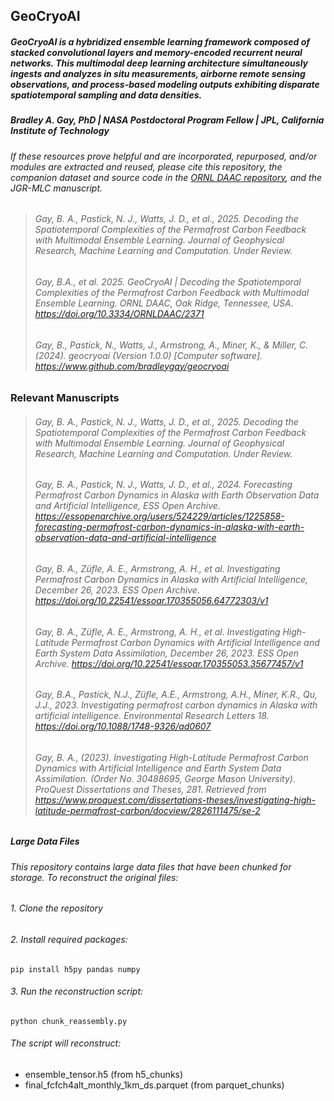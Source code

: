 ## GeoCryoAI
##### GeoCryoAI is a hybridized ensemble learning framework composed of stacked convolutional layers and memory-encoded recurrent neural networks. This multimodal deep learning architecture simultaneously ingests and analyzes _in situ_ measurements, airborne remote sensing observations, and process-based modeling outputs exhibiting disparate spatiotemporal sampling and data densities.
##### Bradley A. Gay, PhD | NASA Postdoctoral Program Fellow | JPL, California Institute of Technology
###### _If these resources prove helpful and are incorporated, repurposed, and/or modules are extracted and reused, please cite this repository, the companion dataset and source code in the [ORNL DAAC repository](https://doi.org/10.3334/ORNLDAAC/2371), and the JGR-MLC manuscript._
> ###### Gay, B. A., Pastick, N. J., Watts, J. D., et al., 2025. Decoding the Spatiotemporal Complexities of the Permafrost Carbon Feedback with Multimodal Ensemble Learning. Journal of Geophysical Research, Machine Learning and Computation. Under Review. </br>
> ###### Gay, B.A., et al. 2025. GeoCryoAI | Decoding the Spatiotemporal Complexities of the Permafrost Carbon Feedback with Multimodal Ensemble Learning. ORNL DAAC, Oak Ridge, Tennessee, USA. https://doi.org/10.3334/ORNLDAAC/2371 </br>
> ###### Gay, B., Pastick, N., Watts, J., Armstrong, A., Miner, K., & Miller, C. (2024). geocryoai (Version 1.0.0) [Computer software]. https://www.github.com/bradleygay/geocryoai </br>

### Relevant Manuscripts
> ###### Gay, B. A., Pastick, N. J., Watts, J. D., et al., 2025. Decoding the Spatiotemporal Complexities of the Permafrost Carbon Feedback with Multimodal Ensemble Learning. Journal of Geophysical Research, Machine Learning and Computation. Under Review. </br>
> ###### Gay, B. A., Pastick, N. J., Watts, J. D., et al., 2024. Forecasting Permafrost Carbon Dynamics in Alaska with Earth Observation Data and Artificial Intelligence, ESS Open Archive. https://essopenarchive.org/users/524229/articles/1225858-forecasting-permafrost-carbon-dynamics-in-alaska-with-earth-observation-data-and-artificial-intelligence </br>
> ###### Gay, B. A., Züfle, A. E., Armstrong, A. H., et al. Investigating Permafrost Carbon Dynamics in Alaska with Artificial Intelligence, December 26, 2023. ESS Open Archive. https://doi.org/10.22541/essoar.170355056.64772303/v1 </br>
> ###### Gay, B. A., Züfle, A. E., Armstrong, A. H., et al. Investigating High-Latitude Permafrost Carbon Dynamics with Artificial Intelligence and Earth System Data Assimilation, December 26, 2023. ESS Open Archive. https://doi.org/10.22541/essoar.170355053.35677457/v1 </br>
> ###### Gay, B.A., Pastick, N.J., Züfle, A.E., Armstrong, A.H., Miner, K.R., Qu, J.J., 2023. Investigating permafrost carbon dynamics in Alaska with artificial intelligence. Environmental Research Letters 18. https://doi.org/10.1088/1748-9326/ad0607 </br>
> ###### Gay, B. A., (2023). Investigating High-Latitude Permafrost Carbon Dynamics with Artificial Intelligence and Earth System Data Assimilation. (Order No. 30488695, George Mason University). ProQuest Dissertations and Theses, 281. Retrieved from https://www.proquest.com/dissertations-theses/investigating-high-latitude-permafrost-carbon/docview/2826111475/se-2 </br>


#####
##### Large Data Files
###### This repository contains large data files that have been chunked for storage. To reconstruct the original files:
###### 1. Clone the repository
###### 2. Install required packages:
    pip install h5py pandas numpy
###### 3. Run the reconstruction script:
    python chunk_reassembly.py
###### The script will reconstruct:
- ensemble_tensor.h5 (from h5_chunks)
- final_fcfch4alt_monthly_1km_ds.parquet (from parquet_chunks)
